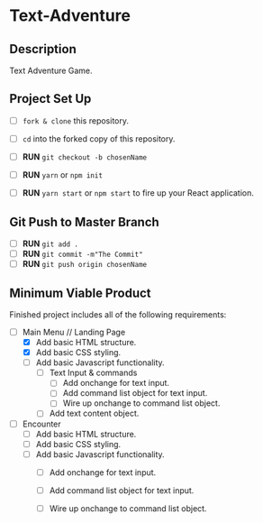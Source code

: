 # Text-Adventure

## Description

Text Adventure Game. 

## Project Set Up

- [ ] `fork & clone` this repository.
- [ ] `cd` into the forked copy of this repository.
- [ ] **RUN** `git checkout -b chosenName`
- [ ] **RUN** `yarn` or `npm init`
- [ ] **RUN** `yarn start` or `npm start` to fire up your React application. 


## Git Push to Master Branch

- [ ] **RUN** `git add .`
- [ ] **RUN** `git commit -m"The Commit"`
- [ ] **RUN** `git push origin chosenName`

## Minimum Viable Product

Finished project includes all of the following requirements:

- [ ] Main Menu // Landing Page
  - [x] Add basic HTML structure.
  - [x] Add basic CSS styling.
  - [ ] Add basic Javascript functionality. 
    - [ ] Text Input & commands
      - [ ] Add onchange for text input.
      - [ ] Add command list object for text input.
      - [ ] Wire up onchange to command list object.
    - [ ] Add text content object.

- [ ] Encounter 
  - [ ] Add basic HTML structure.
  - [ ] Add basic CSS styling.
  - [ ] Add basic Javascript functionality. 
    - [ ] Add onchange for text input.
    - [ ] Add command list object for text input.
    - [ ] Wire up onchange to command list object.


